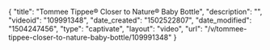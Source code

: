 {
    "title": "Tommee Tippee&reg; Closer to Nature&reg; Baby Bottle",
    "description": "",
    "videoid": "109991348",
    "date_created": "1502522807",
    "date_modified": "1504247456",
    "type": "captivate",
    "layout": "video",
    "url": "\/v\/tommee-tippee-closer-to-nature-baby-bottle\/109991348"
}
